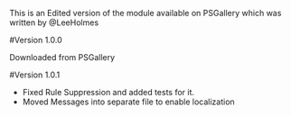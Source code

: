 This is an Edited version of the module available on PSGallery which was written by @LeeHolmes

#Version 1.0.0

Downloaded from PSGallery

#Version 1.0.1 
* Fixed Rule Suppression and added tests for it.
* Moved Messages into separate file to enable localization
